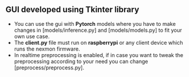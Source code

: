 ## GUI developed using **Tkinter** library

- You can use the gui with **Pytorch** models where you have to make changes in [models/inference.py] and [models/models.py] to fit your own use case.
- The **client.py** file must run on **raspberrypi** or any client device which runs the nexmon firmware.
- In realtime preprocessing is enabled, if in case you want to tweak the preprocessing according to your need you can change [preprocess/preprocess.py]. 


 
